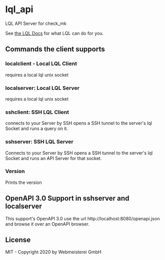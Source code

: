 # lql_api

LQL API Server for check_mk

See [the LQL Docs](https://checkmk.com/cms_livestatus.html) for what LQL can do for you.

## Commands the client supports

### localclient - Local LQL Client

requires a local lql unix socket

### localserver: Local LQL Server

requires a local lql unix socket

### sshclient: SSH LQL Client

connects to your Server by SSH opens a SSH tunnel to the server's lql Socket and runs a query on it.

### sshserver: SSH LQL Server

Connects to your Server by SSH opens a SSH tunnel to the server's lql Socket and runs an API Server for that socket.

### Version

Prints the version

## OpenAPI 3.0 Support in sshserver and localserver

This support's OpenAPI 3.0 use the url http://localhost:8080/openapi.json and browse it over an OpenAPI browser.

## License

MIT - Copyright 2020 by Webmeisterei GmbH
